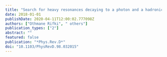 ```yaml
---
title: "Search for heavy resonances decaying to a photon and a hadronically decaying $Z/W/H$ boson in $pp$ collisions at $sqrts=13$ $mathrmTeV$ with the ATLAS detector"
date: 2018-01-01
publishDate: 2020-04-11T12:00:02.777098Z
authors: ["Othmane Rifki", " others"]
publication_types: ["2"]
abstract: ""
featured: false
publication: "*Phys.Rev.D*"
doi: "10.1103/PhysRevD.98.032015"
---
```


